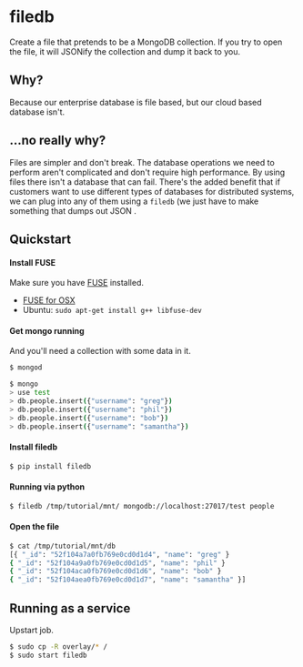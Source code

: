 # filedb
Create a file that pretends to be a MongoDB collection. If you try 
to open the file, it will JSONify the collection and dump it back to you.

## Why?
Because our enterprise database is file based, but our cloud based database
isn't.

## ...no really why?
Files are simpler and don't break. The database operations we need to perform
aren't complicated and don't require high performance. By using files there
isn't a database that can fail. There's the added benefit that if customers want
to use different types of databases for distributed systems, we can plug into 
any of them using a `filedb` (we just have to make something that dumps out JSON
.

## Quickstart

#### Install FUSE
Make sure you have [FUSE](http://fuse.sourceforge.net/) installed.

- [FUSE for OSX](http://osxfuse.github.io/)
- Ubuntu: `sudo apt-get install g++ libfuse-dev`

#### Get mongo running
And you'll need a collection with some data in it.
```bash
$ mongod
```

```bash
$ mongo
> use test
> db.people.insert({"username": "greg"})
> db.people.insert({"username": "phil"})
> db.people.insert({"username": "bob"})
> db.people.insert({"username": "samantha"})
```

#### Install filedb
```bash
$ pip install filedb
```

#### Running via python
```bash
$ filedb /tmp/tutorial/mnt/ mongodb://localhost:27017/test people
```

#### Open the file
```bash
$ cat /tmp/tutorial/mnt/db
[{ "_id": "52f104a7a0fb769e0cd0d1d4", "name": "greg" }
{ "_id": "52f104a9a0fb769e0cd0d1d5", "name": "phil" }
{ "_id": "52f104aca0fb769e0cd0d1d6", "name": "bob" }
{ "_id": "52f104aea0fb769e0cd0d1d7", "name": "samantha" }]
```

## Running as a service
Upstart job.
```bash
$ sudo cp -R overlay/* /
$ sudo start filedb
```
